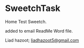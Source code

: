 # SweetchTask

Home Test Sweetch.

added to email ReadMe Word file. 

Liad hazoot; 
 liadhazoot5@gmail.com

